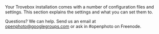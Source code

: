 Your Trovebox installation comes with a number of configuration files and settings. This section explains the settings and what you can set them to.

Questions? We can help. Send us an email at openphoto@googlegroups.com or ask in #openphoto on Freenode.

